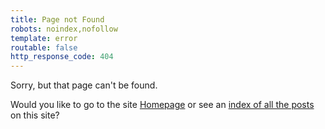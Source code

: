 ```yaml
---
title: Page not Found
robots: noindex,nofollow
template: error
routable: false
http_response_code: 404
---
```

Sorry, but that page can't be found.   

Would you like to go to the site [Homepage](../) or see an [index of all the posts](../all-posts) on this site?
